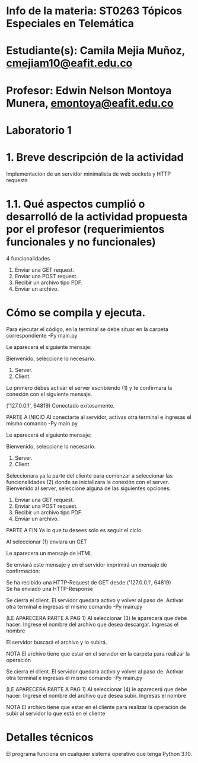 # Info de la materia: ST0263 Tópicos Especiales en Telemática
# Estudiante(s): Camila Mejia Muñoz, cmejiam10@eafit.edu.co
# Profesor: Edwin Nelson Montoya Munera, emontoya@eafit.edu.co
# Laboratorio 1

# 1. Breve descripción de la actividad
Implementacion de un servidor minimalista de web sockets y HTTP requests

# 1.1. Qué aspectos cumplió o desarrolló de la actividad propuesta por el profesor (requerimientos funcionales y no funcionales)

4 funcionalidades
1. Enviar una GET request.
2. Enviar una POST request.
3. Recibir un archivo tipo PDF.
4. Enviar un archivo.

# Cómo se compila y ejecuta.
Para ejecutar el código, en la terminal se debe situar en la carpeta correspondiente
-Py main.py

Le aparecerá el siguiente mensaje:

Bienvenido, seleccione lo necesario. 
1. Server. 
2. Client.

Lo primero debes activar el server escribiendo (1) y te confirmara la conexión con el siguiente mensaje.

('127.0.0.1', 64819) Conectado exitosamente.

PARTE A INICIO
Al conectarte al servidor, activas otra terminal e ingresas el mismo comando
-Py main.py

Le aparecerá el siguiente mensaje:

Bienvenido, seleccione lo necesario. 
1. Server. 
2. Client.

Seleccionara ya la parte del cliente para comenzar a seleccionar las funcionalidades (2) donde se inicializara la conexión con el server.
Bienvenido al server, seleccione alguna de las siguientes opciones.
1. Enviar una GET request.
2. Enviar una POST request.
3. Recibir un archivo tipo PDF.
4. Enviar un archivo.

PARTE A FIN
Ya lo que tu desees solo es seguir el ciclo.

Al seleccionar (1) enviara un GET

Le aparecera un mensaje de HTML 

Se enviará este mensaje y en el servidor imprimirá un mensaje de confirmación:

Se ha recibido una HTTP-Request de GET desde ('127.0.0.1', 64819)   
Se ha enviado una HTTP-Response

Se cierra el client. El servidor quedara activo y volver al paso de.
Activar otra terminal e ingresas el mismo comando
-Py main.py

(LE APARECERA PARTE A PAG 1)
Al seleccionar (3) le aparecerá que debe hacer:
Ingrese el nombre del archivo que desea descargar.
Ingresas el nombre

El servidor buscará el archivo y lo subirá.

NOTA
El archivo tiene que estar en el servidor en la carpeta para realizar la operación


Se cierra el client. El servidor quedara activo y volver al paso de.
Activar otra terminal e ingresas el mismo comando
-Py main.py

(LE APARECERA PARTE A PAG 1)
Al seleccionar (4) le aparecerá que debe hacer:
Ingrese el nombre del archivo que desea subir.
Ingresas el nombre

NOTA
El archivo tiene que estar en el cliente para realizar la operación de subir al servidor lo que está en el cliente

# Detalles técnicos
El programa funciona en cualquier sistema operativo que tenga Python 3.10.



